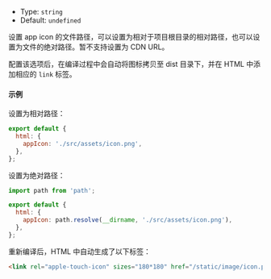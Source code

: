- Type: `string`
- Default: `undefined`

设置 app icon 的文件路径，可以设置为相对于项目根目录的相对路径，也可以设置为文件的绝对路径。暂不支持设置为 CDN URL。

配置该选项后，在编译过程中会自动将图标拷贝至 dist 目录下，并在 HTML 中添加相应的 `link` 标签。

#### 示例

设置为相对路径：

```js
export default {
  html: {
    appIcon: './src/assets/icon.png',
  },
};
```

设置为绝对路径：

```js
import path from 'path';

export default {
  html: {
    appIcon: path.resolve(__dirname, './src/assets/icon.png'),
  },
};
```

重新编译后，HTML 中自动生成了以下标签：

```html
<link rel="apple-touch-icon" sizes="180*180" href="/static/image/icon.png" />
```
